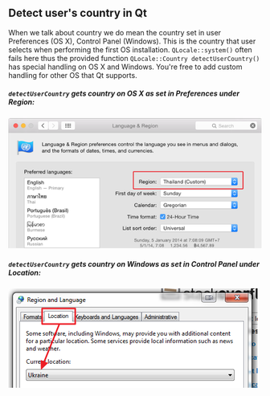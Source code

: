 ## Detect user's country in Qt
When we talk about country we do mean the country set in user Preferences (OS X), Control Panel (Windows). This is the country that user selects when performing the first OS installation.  `QLocale::system()` often fails here thus the provided function `QLocale::Country detectUserCountry()` has special handling on OS X and Windows. You're free to add custom handling for other OS that Qt supports.

##### `detectUserCountry` gets country on OS X as set in Preferences under *Region*:
![OS X Region in Preferences](/images/region_mac.png)

##### `detectUserCountry` gets country on Windows as set in Control Panel under *Location*:
![Windows Location in Control Panel](/images/location_win.png)
